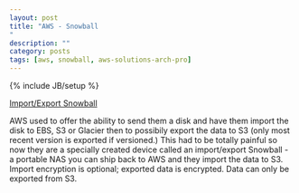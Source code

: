 ```yaml
---
layout: post
title: "AWS - Snowball
"
description: ""
category: posts
tags: [aws, snowball, aws-solutions-arch-pro]
---
```

{% include JB/setup %}

[Import/Export Snowball](https://aws.amazon.com/importexport/)

AWS used to offer the ability to send them a disk and have them import the disk to EBS, S3 or Glacier then to possibily export the data to S3 (only most recent version is exported if versioned.) This had to be totally painful so now they are a specially created device called an import/export Snowball - a portable NAS you can ship back to AWS and they import the data to S3. Import encryption is optional; exported data is encrypted. Data can only be exported from S3.

